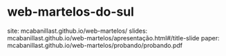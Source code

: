 # web-martelos-do-sul
site: mcabanillast.github.io/web-martelos/
slides: mcabanillast.github.io/web-martelos/apresentação.html#/title-slide
paper: mcabanillast.github.io/web-martelos/probando/probando.pdf
